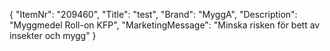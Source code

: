 {
  "ItemNr": "209460",
  "Title": "test",
  "Brand": "MyggA",
  "Description": "Myggmedel Roll-on KFP",
  "MarketingMessage": "Minska risken för bett av insekter och mygg"
}
